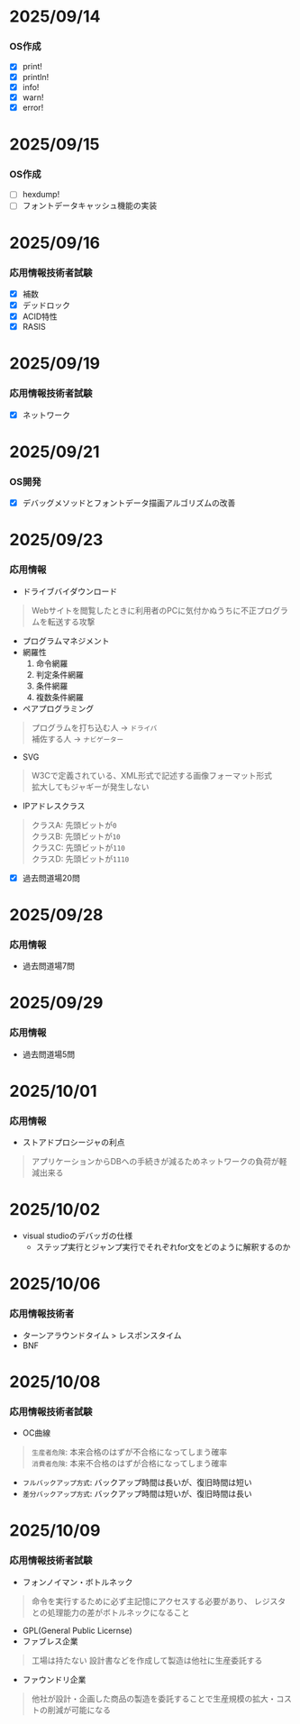 # 2025/09/14
### OS作成
- [x] print!
- [x] println!
- [x] info!
- [x] warn!
- [x] error!

# 2025/09/15
### OS作成
- [ ] hexdump!
- [ ] フォントデータキャッシュ機能の実装

# 2025/09/16
### 応用情報技術者試験
- [x] 補数
- [x] デッドロック
- [x] ACID特性
- [x] RASIS

# 2025/09/19
### 応用情報技術者試験
- [x] ネットワーク

# 2025/09/21
### OS開発
- [x] デバッグメソッドとフォントデータ描画アルゴリズムの改善

# 2025/09/23
### 応用情報
- ドライブバイダウンロード
> Webサイトを閲覧したときに利用者のPCに気付かぬうちに不正プログラムを転送する攻撃
- プログラムマネジメント
- 網羅性
  1. 命令網羅
  2. 判定条件網羅
  3. 条件網羅
  4. 複数条件網羅
- ペアプログラミング
> プログラムを打ち込む人 -> `ドライバ`<br>
> 補佐する人 -> `ナビゲーター`
- SVG
> W3Cで定義されている、XML形式で記述する画像フォーマット形式<br>
> 拡大してもジャギーが発生しない
- IPアドレスクラス
> クラスA: 先頭ビットが`0`<br>
> クラスB: 先頭ビットが`10`<br>
> クラスC: 先頭ビットが`110`<br>
> クラスD: 先頭ビットが`1110`
- [x] 過去問道場20問

# 2025/09/28
### 応用情報
- 過去問道場7問

# 2025/09/29
### 応用情報
- 過去問道場5問

# 2025/10/01
### 応用情報
- ストアドプロシージャの利点
> アプリケーションからDBへの手続きが減るためネットワークの負荷が軽減出来る
> 

# 2025/10/02
- visual studioのデバッガの仕様
  - ステップ実行とジャンプ実行でそれぞれfor文をどのように解釈するのか

# 2025/10/06
### 応用情報技術者
- ターンアラウンドタイム > レスポンスタイム
- BNF

# 2025/10/08
### 応用情報技術者試験
- OC曲線
> `生産者危険`: 本来合格のはずが不合格になってしまう確率  
> `消費者危険`: 本来不合格のはずが合格になってしまう確率
- `フルバックアップ方式`: バックアップ時間は長いが、復旧時間は短い
- `差分バックアップ方式`: バックアップ時間は短いが、復旧時間は長い

# 2025/10/09
### 応用情報技術者試験
- フォンノイマン・ボトルネック
> 命令を実行するために必ず主記憶にアクセスする必要があり、
> レジスタとの処理能力の差がボトルネックになること
- GPL(General Public Licernse)
- ファブレス企業
> 工場は持たない
> 設計書などを作成して製造は他社に生産委託する
- ファウンドリ企業
> 他社が設計・企画した商品の製造を委託することで生産規模の拡大・コストの削減が可能になる

